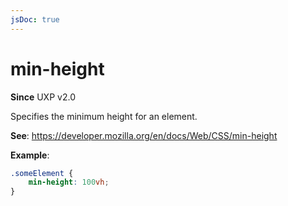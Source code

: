 ```yaml
---
jsDoc: true
---
```

# min-height

**Since** UXP v2.0

Specifies the minimum height for an element.

**See**: https://developer.mozilla.org/en/docs/Web/CSS/min-height

**Example**:

```css
.someElement {
    min-height: 100vh;
}
```
